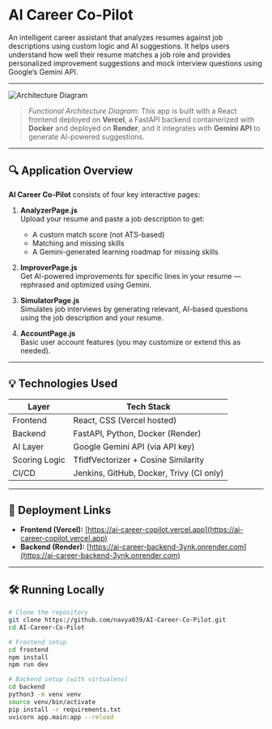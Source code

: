 # AI Career Co-Pilot

An intelligent career assistant that analyzes resumes against job descriptions using custom logic and AI suggestions. It helps users understand how well their resume matches a job role and provides personalized improvement suggestions and mock interview questions using Google’s Gemini API.

---

![Architecture Diagram](./assets/architecture-diagram.png)

> _Functional Architecture Diagram_: This app is built with a React frontend deployed on **Vercel**, a FastAPI backend containerized with **Docker** and deployed on **Render**, and it integrates with **Gemini API** to generate AI-powered suggestions.

---

## 🔍 Application Overview

**AI Career Co-Pilot** consists of four key interactive pages:

1. **AnalyzerPage.js**  
   Upload your resume and paste a job description to get:
   - A custom match score (not ATS-based)
   - Matching and missing skills  
   - A Gemini-generated learning roadmap for missing skills

2. **ImproverPage.js**  
   Get AI-powered improvements for specific lines in your resume — rephrased and optimized using Gemini.

3. **SimulatorPage.js**  
   Simulates job interviews by generating relevant, AI-based questions using the job description and your resume.

4. **AccountPage.js**  
   Basic user account features (you may customize or extend this as needed).

---

## 💡 Technologies Used

| Layer        | Tech Stack                        |
|--------------|-----------------------------------|
| Frontend     | React, CSS (Vercel hosted)        |
| Backend      | FastAPI, Python, Docker (Render)  |
| AI Layer     | Google Gemini API (via API key)   |
| Scoring Logic| TfidfVectorizer + Cosine Similarity |
| CI/CD        | Jenkins, GitHub, Docker, Trivy (CI only) |

---

## 🚀 Deployment Links

- **Frontend (Vercel):** [https://ai-career-copilot.vercel.app](https://ai-career-copilot.vercel.app)  
- **Backend (Render):** [https://ai-career-backend-3ynk.onrender.com](https://ai-career-backend-3ynk.onrender.com)

---

## 🛠️ Running Locally

```bash
# Clone the repository
git clone https://github.com/navya039/AI-Career-Co-Pilot.git
cd AI-Career-Co-Pilot

# Frontend setup
cd frontend
npm install
npm run dev

# Backend setup (with virtualenv)
cd backend
python3 -m venv venv
source venv/bin/activate
pip install -r requirements.txt
uvicorn app.main:app --reload
